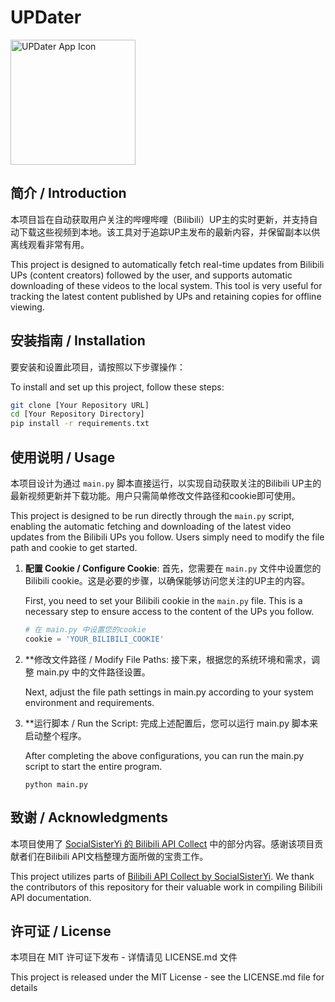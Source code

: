 # UPDater
<img src="https://github.com/Renouncelove/UPDater/blob/main/Updater_icon.png" width="200" alt="UPDater App Icon">


## 简介 / Introduction

本项目旨在自动获取用户关注的哔哩哔哩（Bilibili）UP主的实时更新，并支持自动下载这些视频到本地。该工具对于追踪UP主发布的最新内容，并保留副本以供离线观看非常有用。

This project is designed to automatically fetch real-time updates from Bilibili UPs (content creators) followed by the user, and supports automatic downloading of these videos to the local system. This tool is very useful for tracking the latest content published by UPs and retaining copies for offline viewing.


## 安装指南 / Installation

要安装和设置此项目，请按照以下步骤操作：

To install and set up this project, follow these steps:

```bash
git clone [Your Repository URL]
cd [Your Repository Directory]
pip install -r requirements.txt
```

## 使用说明 / Usage

本项目设计为通过 `main.py` 脚本直接运行，以实现自动获取关注的Bilibili UP主的最新视频更新并下载功能。用户只需简单修改文件路径和cookie即可使用。

This project is designed to be run directly through the `main.py` script, enabling the automatic fetching and downloading of the latest video updates from the Bilibili UPs you follow. Users simply need to modify the file path and cookie to get started.

1. **配置 Cookie / Configure Cookie**:
   首先，您需要在 `main.py` 文件中设置您的Bilibili cookie。这是必要的步骤，以确保能够访问您关注的UP主的内容。

   First, you need to set your Bilibili cookie in the `main.py` file. This is a necessary step to ensure access to the content of the UPs you follow.

   ```python
   # 在 main.py 中设置您的cookie
   cookie = 'YOUR_BILIBILI_COOKIE'
   ```
2. **修改文件路径 / Modify File Paths:
   接下来，根据您的系统环境和需求，调整 main.py 中的文件路径设置。

   Next, adjust the file path settings in main.py according to your system environment and requirements.
   
3. **运行脚本 / Run the Script:
   完成上述配置后，您可以运行 main.py 脚本来启动整个程序。

   After completing the above configurations, you can run the main.py script to start the entire program.
   ```
   python main.py
   ```

## 致谢 / Acknowledgments

本项目使用了 [SocialSisterYi 的 Bilibili API Collect](https://github.com/SocialSisterYi/bilibili-API-collect) 中的部分内容。感谢该项目贡献者们在Bilibili API文档整理方面所做的宝贵工作。

This project utilizes parts of [Bilibili API Collect by SocialSisterYi](https://github.com/SocialSisterYi/bilibili-API-collect). We thank the contributors of this repository for their valuable work in compiling Bilibili API documentation.


## 许可证 / License
本项目在 MIT 许可证下发布 - 详情请见 LICENSE.md 文件

This project is released under the MIT License - see the LICENSE.md file for details
